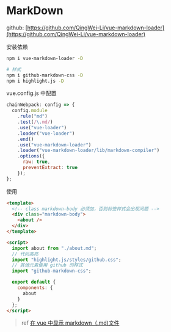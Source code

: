 # MarkDown

github: [https://github.com/QingWei-Li/vue-markdown-loader](https://github.com/QingWei-Li/vue-markdown-loader)

安装依赖

```bash
npm i vue-markdown-loader -D

# 样式
npm i github-markdown-css -D
npm i highlight.js -D

```

vue.config.js 中配置

```js
chainWebpack: config => {
  config.module
    .rule("md")
    .test(/\.md/)
    .use("vue-loader")
    .loader("vue-loader")
    .end()
    .use("vue-markdown-loader")
    .loader("vue-markdown-loader/lib/markdown-compiler")
    .options({
      raw: true,
      preventExtract: true 
    });
};
```

使用

```html
<template>
  <!-- class markdown-body 必须加，否则标签样式会出现问题 -->
  <div class="markdown-body">
    <about />
  </div>
</template>

<script>
  import about from "./about.md";
  // 代码高亮
  import "highlight.js/styles/github.css";
  // 其他元素使用 github 的样式
  import "github-markdown-css";

  export default {
    components: {
      about
    }
  };
</script>
```

> ref
> [在 vue 中显示 markdown（.md)文件](https://blog.csdn.net/weixin_43999753/article/details/109737926)
